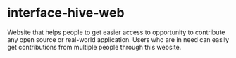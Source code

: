 # interface-hive-web
Website that helps people to get easier access to opportunity to contribute any open source or real-world application. Users who are in need can easily get contributions from multiple people through this website.
